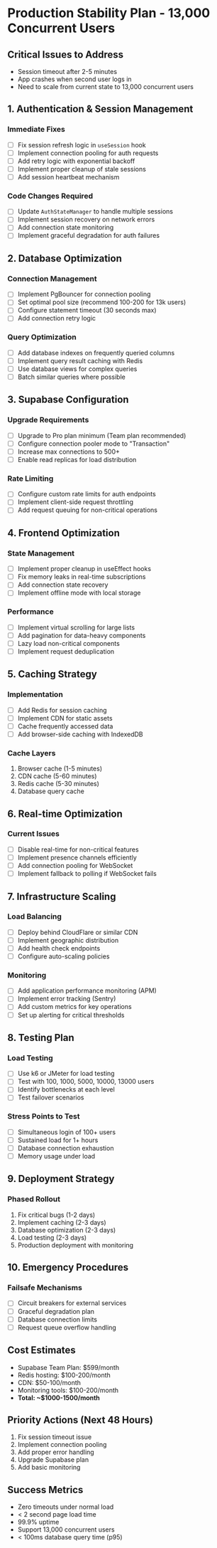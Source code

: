 # Production Stability Plan - 13,000 Concurrent Users

## Critical Issues to Address
- Session timeout after 2-5 minutes
- App crashes when second user logs in
- Need to scale from current state to 13,000 concurrent users

## 1. Authentication & Session Management
### Immediate Fixes
- [ ] Fix session refresh logic in `useSession` hook
- [ ] Implement connection pooling for auth requests
- [ ] Add retry logic with exponential backoff
- [ ] Implement proper cleanup of stale sessions
- [ ] Add session heartbeat mechanism

### Code Changes Required
- [ ] Update `AuthStateManager` to handle multiple sessions
- [ ] Implement session recovery on network errors
- [ ] Add connection state monitoring
- [ ] Implement graceful degradation for auth failures

## 2. Database Optimization
### Connection Management
- [ ] Implement PgBouncer for connection pooling
- [ ] Set optimal pool size (recommend 100-200 for 13k users)
- [ ] Configure statement timeout (30 seconds max)
- [ ] Add connection retry logic

### Query Optimization
- [ ] Add database indexes on frequently queried columns
- [ ] Implement query result caching with Redis
- [ ] Use database views for complex queries
- [ ] Batch similar queries where possible

## 3. Supabase Configuration
### Upgrade Requirements
- [ ] Upgrade to Pro plan minimum (Team plan recommended)
- [ ] Configure connection pooler mode to "Transaction"
- [ ] Increase max connections to 500+
- [ ] Enable read replicas for load distribution

### Rate Limiting
- [ ] Configure custom rate limits for auth endpoints
- [ ] Implement client-side request throttling
- [ ] Add request queuing for non-critical operations

## 4. Frontend Optimization
### State Management
- [ ] Implement proper cleanup in useEffect hooks
- [ ] Fix memory leaks in real-time subscriptions
- [ ] Add connection state recovery
- [ ] Implement offline mode with local storage

### Performance
- [ ] Implement virtual scrolling for large lists
- [ ] Add pagination for data-heavy components
- [ ] Lazy load non-critical components
- [ ] Implement request deduplication

## 5. Caching Strategy
### Implementation
- [ ] Add Redis for session caching
- [ ] Implement CDN for static assets
- [ ] Cache frequently accessed data
- [ ] Add browser-side caching with IndexedDB

### Cache Layers
1. Browser cache (1-5 minutes)
2. CDN cache (5-60 minutes)
3. Redis cache (5-30 minutes)
4. Database query cache

## 6. Real-time Optimization
### Current Issues
- [ ] Disable real-time for non-critical features
- [ ] Implement presence channels efficiently
- [ ] Add connection pooling for WebSocket
- [ ] Implement fallback to polling if WebSocket fails

## 7. Infrastructure Scaling
### Load Balancing
- [ ] Deploy behind CloudFlare or similar CDN
- [ ] Implement geographic distribution
- [ ] Add health check endpoints
- [ ] Configure auto-scaling policies

### Monitoring
- [ ] Add application performance monitoring (APM)
- [ ] Implement error tracking (Sentry)
- [ ] Add custom metrics for key operations
- [ ] Set up alerting for critical thresholds

## 8. Testing Plan
### Load Testing
- [ ] Use k6 or JMeter for load testing
- [ ] Test with 100, 1000, 5000, 10000, 13000 users
- [ ] Identify bottlenecks at each level
- [ ] Test failover scenarios

### Stress Points to Test
- [ ] Simultaneous login of 100+ users
- [ ] Sustained load for 1+ hours
- [ ] Database connection exhaustion
- [ ] Memory usage under load

## 9. Deployment Strategy
### Phased Rollout
1. Fix critical bugs (1-2 days)
2. Implement caching (2-3 days)
3. Database optimization (2-3 days)
4. Load testing (2-3 days)
5. Production deployment with monitoring

## 10. Emergency Procedures
### Failsafe Mechanisms
- [ ] Circuit breakers for external services
- [ ] Graceful degradation plan
- [ ] Database connection limits
- [ ] Request queue overflow handling

## Cost Estimates
- Supabase Team Plan: $599/month
- Redis hosting: $100-200/month
- CDN: $50-100/month
- Monitoring tools: $100-200/month
- **Total: ~$1000-1500/month**

## Priority Actions (Next 48 Hours)
1. Fix session timeout issue
2. Implement connection pooling
3. Add proper error handling
4. Upgrade Supabase plan
5. Add basic monitoring

## Success Metrics
- Zero timeouts under normal load
- < 2 second page load time
- 99.9% uptime
- Support 13,000 concurrent users
- < 100ms database query time (p95)